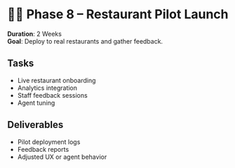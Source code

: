 # 🧑‍🍳 Phase 8 – Restaurant Pilot Launch

**Duration**: 2 Weeks  
**Goal**: Deploy to real restaurants and gather feedback.

## Tasks
- Live restaurant onboarding
- Analytics integration
- Staff feedback sessions
- Agent tuning

## Deliverables
- Pilot deployment logs
- Feedback reports
- Adjusted UX or agent behavior
